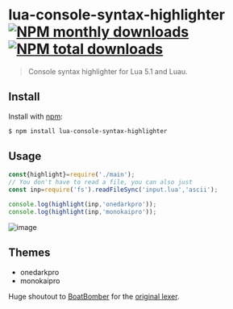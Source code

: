 # lua-console-syntax-highlighter [![NPM monthly downloads](https://img.shields.io/npm/dm/lua-console-syntax-highlighter.svg?style=flat)](https://npmjs.org/package/lua-console-syntax-highlighter) [![NPM total downloads](https://img.shields.io/npm/dt/lua-console-syntax-highlighter.svg?style=flat)](https://npmjs.org/package/lua-console-syntax-highlighter)

> Console syntax highlighter for Lua 5.1 and Luau.

## Install

Install with [npm](https://www.npmjs.com/):

```sh
$ npm install lua-console-syntax-highlighter
```

## Usage

```js
const{highlight}=require('./main');
// You don't have to read a file, you can also just
const inp=require('fs').readFileSync('input.lua','ascii');

console.log(highlight(inp,'onedarkpro'));
console.log(highlight(inp,'monokaipro'));
```

![image](https://user-images.githubusercontent.com/46553887/226221541-4d993c41-7e2c-4fb4-b62a-e834dcfa8fee.png)

## Themes
* onedarkpro
* monokaipro

Huge shoutout to [BoatBomber](https://github.com/boatbomber) for the [original lexer](https://github.com/boatbomber/Highlighter).

